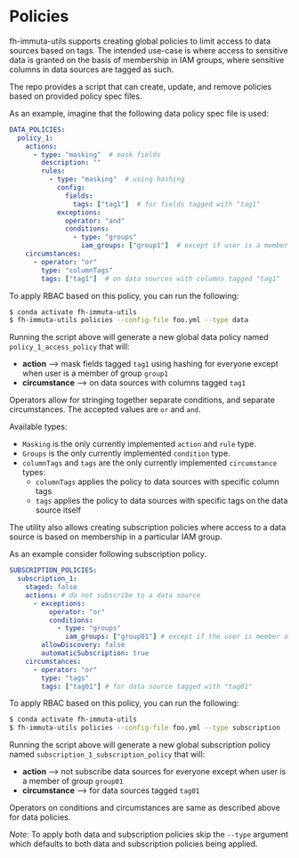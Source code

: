 Policies
========

fh-immuta-utils supports creating global policies to limit access to data sources based on tags.
The intended use-case is where access to sensitive data is granted on the basis of membership in IAM groups,
where sensitive columns in data sources are tagged as such.

The repo provides a script that can create, update, and remove policies based on provided policy spec files.

As an example, imagine that the following data policy spec file is used:

``` yaml
DATA_POLICIES:
  policy_1:
    actions:
      - type: "masking"  # mask fields
        description: ""
        rules:
          - type: "masking"  # using hashing
            config:
              fields:
                tags: ["tag1"]  # for fields tagged with "tag1"
            exceptions:
              operator: "and"
              conditions:
                - type: "groups"
                  iam_groups: ["group1"]  # except if user is a member of "group1"
    circumstances:
      - operator: "or"
        type: "columnTags"
        tags: ["tag1"]  # on data sources with columns tagged "tag1"
```

To apply RBAC based on this policy, you can run the following:

``` bash
$ conda activate fh-immuta-utils
$ fh-immuta-utils policies --config-file foo.yml --type data
```

Running the script above will generate a new global data policy named `policy_1_access_policy` that will:
* **action** --> mask fields tagged `tag1` using hashing for everyone except when user is a member of group `group1`
* **circumstance** --> on data sources with columns tagged `tag1`

Operators allow for stringing together separate conditions, and separate circumstances. The accepted values are `or` and `and`.

Available types:
* `Masking` is the only currently implemented `action` and `rule` type.
* `Groups` is the only currently implemented `condition` type.
* `columnTags` and `tags` are the only currently implemented `circumstance` types:
  * `columnTags` applies the policy to data sources with specific column tags
  * `tags` applies the policy to data sources with specific tags on the data source itself


The utility also allows creating subscription policies where access to a data source is based on
membership in a particular IAM group.

As an example consider following subscription policy.

```yaml
SUBSCRIPTION_POLICIES:
  subscription_1:
    staged: false
    actions: # do not subscribe to a data source
      - exceptions:
          operator: "or"
          conditions:
            - type: "groups"
              iam_groups: ["group01"] # except if the user is member of "group01"
        allowDiscovery: false
        automaticSubscription: true
    circumstances:
      - operator: "or"
        type: "tags"
        tags: ["tag01"] # for data source tagged with "tag01"
```
To apply RBAC based on this policy, you can run the following:

``` bash
$ conda activate fh-immuta-utils
$ fh-immuta-utils policies --config-file foo.yml --type subscription
```

Running the script above will generate a new global subscription policy named `subscription_1_subscription_policy` that will:
* **action** --> not subscribe data sources for everyone except when user is a member of group `group01`
* **circumstance** --> for data sources tagged `tag01`

Operators on conditions and circumstances are same as described above for data policies.

*Note*: To apply both data and subscription policies skip the `--type` argument which defaults to
both data and subscription policies being applied.
